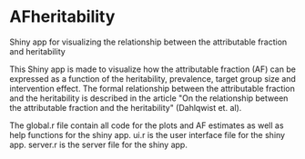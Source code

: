 # AFheritability
Shiny app for visualizing the relationship between the attributable fraction and heritability

This Shiny app is made to visualize how the attributable fraction (AF) can be expressed as a function of the heritability, prevalence, target group size and intervention effect. The formal relationship between the attributable fraction and the heritability is described in the article "On the relationship between the attributable fraction and the heritability" (Dahlqwist et. al).

The global.r file contain all code for the plots and AF estimates as well as help functions for the shiny app.
ui.r is the user interface file for the shiny app.
server.r is the server file for the shiny app.

